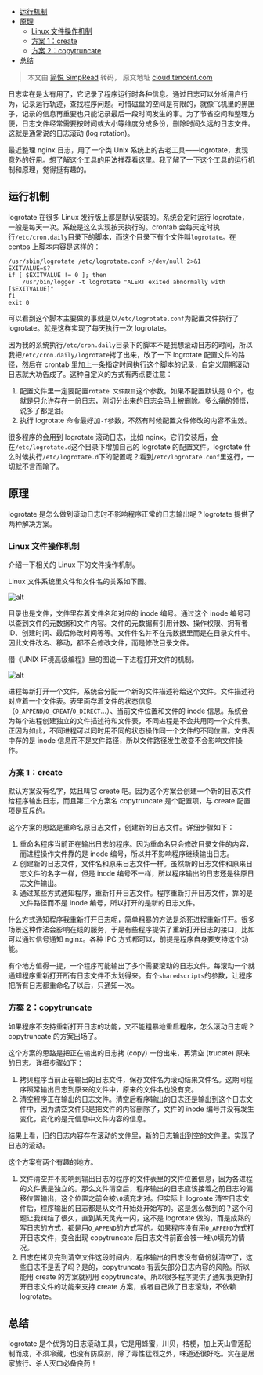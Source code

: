 - [运行机制](#运行机制)
- [原理](#原理)
  - [Linux 文件操作机制](#linux-文件操作机制)
  - [方案 1：create](#方案-1create)
  - [方案 2：copytruncate](#方案-2copytruncate)
- [总结](#总结)

> 本文由 [简悦 SimpRead](http://ksria.com/simpread/) 转码， 原文地址 [cloud.tencent.com](https://cloud.tencent.com/developer/article/1363352)

日志实在是太有用了，它记录了程序运行时各种信息。通过日志可以分析用户行为，记录运行轨迹，查找程序问题。可惜磁盘的空间是有限的，就像飞机里的黑匣子，记录的信息再重要也只能记录最后一段时间发生的事。为了节省空间和整理方便，日志文件经常需要按时间或大小等维度分成多份，删除时间久远的日志文件。这就是通常说的日志滚动 (log rotation)。

最近整理 nginx 日志，用了一个类 Unix 系统上的古老工具——logrotate，发现意外的好用。想了解这个工具的用法推荐看[这里](http://www.thegeekstuff.com/2010/07/logrotate-examples/)。我了解了一下这个工具的运行机制和原理，觉得挺有趣的。

## 运行机制

logrotate 在很多 Linux 发行版上都是默认安装的。系统会定时运行 logrotate，一般是每天一次。系统是这么实现按天执行的。crontab 会每天定时执行`/etc/cron.daily`目录下的脚本，而这个目录下有个文件叫`logrotate`。在 centos 上脚本内容是这样的：

```
/usr/sbin/logrotate /etc/logrotate.conf >/dev/null 2>&1
EXITVALUE=$?
if [ $EXITVALUE != 0 ]; then
    /usr/bin/logger -t logrotate "ALERT exited abnormally with [$EXITVALUE]"
fi
exit 0

```

可以看到这个脚本主要做的事就是以`/etc/logrotate.conf`为配置文件执行了 logrotate。就是这样实现了每天执行一次 logrotate。

因为我的系统执行`/etc/cron.daily`目录下的脚本不是我想滚动日志的时间，所以我把`/etc/cron.daily/logrotate`拷了出来，改了一下 logrotate 配置文件的路径，然后在 crontab 里加上一条指定时间执行这个脚本的记录，自定义周期滚动日志就大功告成了。这种自定义的方式有两点要注意：

1. 配置文件里一定要配置`rotate 文件数目`这个参数。如果不配置默认是 0 个，也就是只允许存在一份日志，刚切分出来的日志会马上被删除。多么痛的领悟，说多了都是泪。
2. 执行 logrotate 命令最好加`-f`参数，不然有时候配置文件修改的内容不生效。

很多程序的会用到 logrotate 滚动日志，比如 nginx。它们安装后，会在`/etc/logrotate.d`这个目录下增加自己的 logrotate 的配置文件。logrotate 什么时候执行`/etc/logrotate.d`下的配置呢？看到`/etc/logrotate.conf`里这行，一切就不言而喻了。

## 原理

logrotate 是怎么做到滚动日志时不影响程序正常的日志输出呢？logrotate 提供了两种解决方案。

### Linux 文件操作机制

介绍一下相关的 Linux 下的文件操作机制。

Linux 文件系统里文件和文件名的关系如下图。

![alt](https://ask.qcloudimg.com/http-save/1625351/kmh6ah1mgd.png)

目录也是文件，文件里存着文件名和对应的 inode 编号。通过这个 inode 编号可以查到文件的元数据和文件内容。文件的元数据有引用计数、操作权限、拥有者 ID、创建时间、最后修改时间等等。文件件名并不在元数据里而是在目录文件中。因此文件改名、移动，都不会修改文件，而是修改目录文件。

借《UNIX 环境高级编程》里的图说一下进程打开文件的机制。

![alt](https://ask.qcloudimg.com/http-save/1625351/kdmqdv9h0o.gif)

进程每新打开一个文件，系统会分配一个新的文件描述符给这个文件。文件描述符对应着一个文件表。表里面存着文件的状态信息（`O_APPEND`/`O_CREAT`/`O_DIRECT`...）、当前文件位置和文件的 inode 信息。系统会为每个进程创建独立的文件描述符和文件表，不同进程是不会共用同一个文件表。正因为如此，不同进程可以同时用不同的状态操作同一个文件的不同位置。文件表中存的是 inode 信息而不是文件路径，所以文件路径发生改变不会影响文件操作。

### 方案 1：create

默认方案没有名字，姑且叫它 create 吧。因为这个方案会创建一个新的日志文件给程序输出日志，而且第二个方案名 copytruncate 是个配置项，与 create 配置项是互斥的。

这个方案的思路是重命名原日志文件，创建新的日志文件。详细步骤如下：

1. 重命名程序当前正在输出日志的程序。因为重命名只会修改目录文件的内容，而进程操作文件靠的是 inode 编号，所以并不影响程序继续输出日志。
2. 创建新的日志文件，文件名和原来日志文件一样。虽然新的日志文件和原来日志文件的名字一样，但是 inode 编号不一样，所以程序输出的日志还是往原日志文件输出。
3. 通过某些方式通知程序，重新打开日志文件。程序重新打开日志文件，靠的是文件路径而不是 inode 编号，所以打开的是新的日志文件。

什么方式通知程序我重新打开日志呢，简单粗暴的方法是杀死进程重新打开。很多场景这种作法会影响在线的服务，于是有些程序提供了重新打开日志的接口，比如可以通过信号通知 nginx。各种 IPC 方式都可以，前提是程序自身要支持这个功能。

有个地方值得一提，一个程序可能输出了多个需要滚动的日志文件。每滚动一个就通知程序重新打开所有日志文件不太划得来。有个`sharedscripts`的参数，让程序把所有日志都重命名了以后，只通知一次。

### 方案 2：copytruncate

如果程序不支持重新打开日志的功能，又不能粗暴地重启程序，怎么滚动日志呢？copytruncate 的方案出场了。

这个方案的思路是把正在输出的日志拷 (copy) 一份出来，再清空 (trucate) 原来的日志。详细步骤如下：

1. 拷贝程序当前正在输出的日志文件，保存文件名为滚动结果文件名。这期间程序照常输出日志到原来的文件中，原来的文件名也没有变。
2. 清空程序正在输出的日志文件。清空后程序输出的日志还是输出到这个日志文件中，因为清空文件只是把文件的内容删除了，文件的 inode 编号并没有发生变化，变化的是元信息中文件内容的信息。

结果上看，旧的日志内容存在滚动的文件里，新的日志输出到空的文件里。实现了日志的滚动。

这个方案有两个有趣的地方。

1. 文件清空并不影响到输出日志的程序的文件表里的文件位置信息，因为各进程的文件表是独立的。那么文件清空后，程序输出的日志应该接着之前日志的偏移位置输出，这个位置之前会被`\0`填充才对。但实际上 logroate 清空日志文件后，程序输出的日志都是从文件开始处开始写的。这是怎么做到的？这个问题让我纠结了很久，直到某天灵光一闪，这不是 logrotate 做的，而是成熟的写日志的方式，都是用`O_APPEND`的方式写的。如果程序没有用`O_APPEND`方式打开日志文件，变会出现 copytruncate 后日志文件前面会被一堆`\0`填充的情况。
2. 日志在拷贝完到清空文件这段时间内，程序输出的日志没有备份就清空了，这些日志不是丢了吗？是的，copytruncate 有丢失部分日志内容的风险。所以能用 create 的方案就别用 copytruncate。所以很多程序提供了通知我更新打开日志文件的功能来支持 create 方案，或者自己做了日志滚动，不依赖 logrotate。

## 总结

logrotate 是个优秀的日志滚动工具，它是用蜂蜜，川贝，桔梗，加上天山雪莲配制而成，不须冷藏，也没有防腐剂，除了毒性猛烈之外，味道还很好吃。实在是居家旅行、杀人灭口必备良药！

